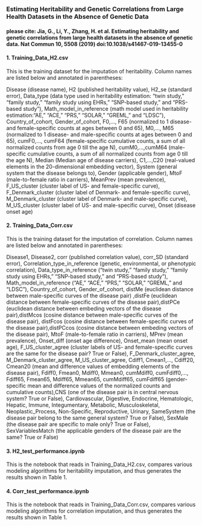 ### Estimating Heritability and Genetic Correlations from Large Health Datasets in the Absence of Genetic Data

#### please cite: Jia, G., Li, Y., Zhang, H. et al. Estimating heritability and genetic correlations from large health datasets in the absence of genetic data. Nat Commun 10, 5508 (2019) doi:10.1038/s41467-019-13455-0

#### 1. Training_Data_H2.csv 

This is the training dataset for the imputation of heritability. Column names are listed below and annotated in parentheses:

Disease (disease name), H2 (published heritability value), H2_se (standard error), Data_type (data type used in heritability estimation: “twin study,” “family study,” “family study using EHRs,” “SNP-based study,” and “PRS-based study”), Math_model_in_reference (math model used in heritability estimation:“AE,” “ACE,” “PRS,” “SOLAR,” “GREML,” and “LDSC”), Country_of_cohort, Gender_of_cohort, F0,..., F65 (normalized to 1 disease- and female-specific counts at ages between 0 and 65), M0,..., M65 (normalized to 1 disease- and male-specific counts at ages between 0 and 65), cumF0,..., cumF64 (female-specific cumulative counts, a sum of all normalized counts from age 0 till the age N), cumM0,...,cumM64 (male-specific cumulative counts, a sum of all normalized counts from age 0 till the age N), Median (Median age of disease carriers), C1,...,C20 (real-valued elements in the 20-dimensional embedding vector), System (general system that the disease belongs to), Gender (applicable gender), MtoF (male-to-female ratio in carriers), MeanPrev (mean prevalence), F_US_cluster (cluster label of US- and female-specific curve), F_Denmark_cluster (cluster label of Denmark- and female-specific curve), M_Denmark_cluster (cluster label of Denmark- and male-specific curve), M_US_cluster (cluster label of US- and male-specific curve), Onset (disease onset age)
   
  
#### 2. Training_Data_Corr.csv

This is the training dataset for the imputation of correlation. Column names are listed below and annotated in parentheses:

Disease1, Disease2, corr (published correlation value), corr_SD (standard error), Correlation_type_in_reference (genetic, environmental, or phenotypic correlation), Data_type_in_reference (“twin study,” “family study,” “family study using EHRs,” “SNP-based study,” and “PRS-based study”), Math_model_in_reference (“AE,” “ACE,” “PRS,” “SOLAR,” “GREML,” and “LDSC”), Country_of_cohort, Gender_of_cohort, distMe (euclidean distance between male-specific curves of the disease pair) ,distFe (euclidean distance between female-specific curves of the disease pair),distPCe (euclidean distance between embeding vectors of the disease pair),distMcos (cosine distance between male-specific curves of the disease pair), distFcos (cosine distance between female-specific curves of the disease pair),distPCcos (cosine distance between embeding vectors of the disease pair), MtoF (male-to-female ratio in carriers), MPrev (mean prevalence), Onset_diff (onset age difference), Onset_mean (mean onset age), F_US_cluster_agree (cluster labels of US- and female-specific curves are the same for the disease pair? True or False), F_Denmark_cluster_agree, M_Denmark_cluster_agree, M_US_cluster_agree, Cdiff1, Cmean1,..., Cdiff20, Cmean20 (mean and difference values of embedding elements of the disease pair), Fdiff0, Fmean0, Mdiff0, Mmean0, cumMdiff0, cumFdiff0,..., Fdiff65, Fmean65, Mdiff65, Mmean65, cumMdiff65, cumFdiff65 (gender-specific mean and difference values of the normalized counts and cumulative counts),CNS (one of the disease pair is in central nervous system? True or False), Cardiovascular, Digestive, Endocrine, Hematologic, Hepatic, Immune, Integumentary, Metabolic, Musculoskeletal, Neoplastic_Process, Non-Specific, Reproductive, Urinary, SameSystem (the disease pair belong to the same general system? True or False), SexMale (the disease pair are specific to male only? True or False), SexVariablesMatch (the applicable genders of the disease pair are the same? True or False)


#### 3. H2_test_performance.ipynb 

This is the notebook that reads in Training_Data_H2.csv, compares various modeling algorithms for heritability imputation, and thus generates the results shown in Table 1.


#### 4. Corr_test_performance.ipynb 

This is the notebook that reads in Training_Data_Corr.csv, compares various modeling algorithms for correlation imputation, and thus generates the results shown in Table 1.


